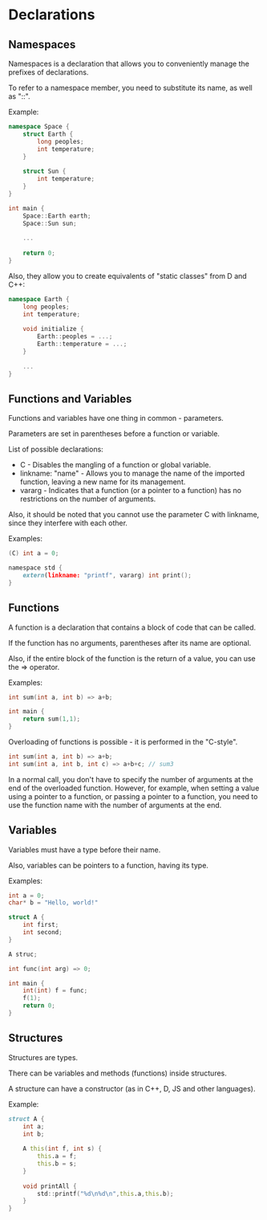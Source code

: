 # Declarations

## Namespaces

Namespaces is a declaration that allows you to conveniently manage the prefixes of declarations.

To refer to a namespace member, you need to substitute its name, as well as "::".

Example:

```cpp
namespace Space {
    struct Earth {
        long peoples;
        int temperature;
    }
    
    struct Sun {
        int temperature;
    }
}

int main {
    Space::Earth earth;
    Space::Sun sun;
    
    ...
    
    return 0;
}
```

Also, they allow you to create equivalents of "static classes" from D and C++:

```cpp
namespace Earth {
    long peoples;
    int temperature;
    
    void initialize {
        Earth::peoples = ...;
        Earth::temperature = ...;
    }
    
    ...
}
```

## Functions and Variables

Functions and variables have one thing in common - parameters.

Parameters are set in parentheses before a function or variable.

List of possible declarations:

- C - Disables the mangling of a function or global variable.
- linkname: "name" - Allows you to manage the name of the imported function, leaving a new name for its management.
- vararg - Indicates that a function (or a pointer to a function) has no restrictions on the number of arguments.

Also, it should be noted that you cannot use the parameter C with linkname, since they interfere with each other.

Examples:

```d
(C) int a = 0;

namespace std {
    extern(linkname: "printf", vararg) int print();
}
```

## Functions

A function is a declaration that contains a block of code that can be called.

If the function has no arguments, parentheses after its name are optional.

Also, if the entire block of the function is the return of a value, you can use the => operator.

Examples:

```d
int sum(int a, int b) => a+b;

int main {
    return sum(1,1);
}
```

Overloading of functions is possible - it is performed in the "C-style".

```d
int sum(int a, int b) => a+b;
int sum(int a, int b, int c) => a+b+c; // sum3
```

In a normal call, you don't have to specify the number of arguments at the end of the overloaded function. However, for example, when setting a value using a pointer to a function, or passing a pointer to a function, you need to use the function name with the number of arguments at the end.

## Variables

Variables must have a type before their name.

Also, variables can be pointers to a function, having its type.

Examples:
```cpp
int a = 0;
char* b = "Hello, world!"

struct A {
    int first;
    int second;
}

A struc;

int func(int arg) => 0;

int main {
    int(int) f = func;
    f(1);
    return 0;
}
```

## Structures

Structures are types.

There can be variables and methods (functions) inside structures.

A structure can have a constructor (as in C++, D, JS and other languages).

Example:

```d
struct A {
    int a;
    int b;
    
    A this(int f, int s) {
        this.a = f;
        this.b = s;
    }
    
    void printAll {
        std::printf("%d\n%d\n",this.a,this.b);
    }
}
```
